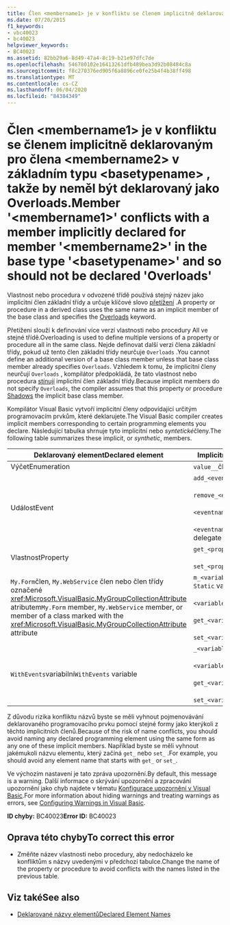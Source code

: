 ```yaml
---
title: Člen <membername1> je v konfliktu se členem implicitně deklarovaným pro člena <membername2> v základním typu <basetypename> , takže by neměl být deklarovaný jako Overloads.
ms.date: 07/20/2015
f1_keywords:
- vbc40023
- bc40023
helpviewer_keywords:
- BC40023
ms.assetid: 82bb29a6-8d49-47a4-8c19-b21e97dfc7de
ms.openlocfilehash: 546780102e16413261dfb489bea3d92b08484c8a
ms.sourcegitcommit: f8c270376ed905f6a8896ce0fe25b4f4b38ff498
ms.translationtype: MT
ms.contentlocale: cs-CZ
ms.lasthandoff: 06/04/2020
ms.locfileid: "84384349"
---
```

# <a name="member-membername1-conflicts-with-a-member-implicitly-declared-for-member-membername2-in-the-base-type-basetypename-and-so-should-not-be-declared-overloads"></a><span data-ttu-id="30d4f-102">Člen \<membername1> je v konfliktu se členem implicitně deklarovaným pro člena \<membername2> v základním typu \<basetypename> , takže by neměl být deklarovaný jako Overloads.</span><span class="sxs-lookup"><span data-stu-id="30d4f-102">Member '\<membername1>' conflicts with a member implicitly declared for member '\<membername2>' in the base type '\<basetypename>' and so should not be declared 'Overloads'</span></span>
<span data-ttu-id="30d4f-103">Vlastnost nebo procedura v odvozené třídě používá stejný název jako implicitní člen základní třídy a určuje klíčové slovo [přetížení](../language-reference/modifiers/overloads.md) .</span><span class="sxs-lookup"><span data-stu-id="30d4f-103">A property or procedure in a derived class uses the same name as an implicit member of the base class and specifies the [Overloads](../language-reference/modifiers/overloads.md) keyword.</span></span>  
  
 <span data-ttu-id="30d4f-104">Přetížení slouží k definování více verzí vlastnosti nebo procedury All ve stejné třídě.</span><span class="sxs-lookup"><span data-stu-id="30d4f-104">Overloading is used to define multiple versions of a property or procedure all in the same class.</span></span> <span data-ttu-id="30d4f-105">Nejde definovat další verzi člena základní třídy, pokud už tento člen základní třídy neurčuje `Overloads` .</span><span class="sxs-lookup"><span data-stu-id="30d4f-105">You cannot define an additional version of a base class member unless that base class member already specifies `Overloads`.</span></span> <span data-ttu-id="30d4f-106">Vzhledem k tomu, že implicitní členy neurčují `Overloads` , kompilátor předpokládá, že tato vlastnost nebo procedura [stínují](../language-reference/modifiers/shadows.md) implicitní člen základní třídy.</span><span class="sxs-lookup"><span data-stu-id="30d4f-106">Because implicit members do not specify `Overloads`, the compiler assumes that this property or procedure [Shadows](../language-reference/modifiers/shadows.md) the implicit base class member.</span></span>  
  
 <span data-ttu-id="30d4f-107">Kompilátor Visual Basic vytvoří implicitní členy odpovídající určitým programovacím prvkům, které deklarujete.</span><span class="sxs-lookup"><span data-stu-id="30d4f-107">The Visual Basic compiler creates implicit members corresponding to certain programming elements you declare.</span></span> <span data-ttu-id="30d4f-108">Následující tabulka shrnuje tyto implicitní nebo *syntetické*členy.</span><span class="sxs-lookup"><span data-stu-id="30d4f-108">The following table summarizes these implicit, or *synthetic*, members.</span></span>  
  
|<span data-ttu-id="30d4f-109">Deklarovaný element</span><span class="sxs-lookup"><span data-stu-id="30d4f-109">Declared element</span></span>|<span data-ttu-id="30d4f-110">Implicitně vytvořené členy</span><span class="sxs-lookup"><span data-stu-id="30d4f-110">Implicitly created members</span></span>|  
|----------------------|--------------------------------|  
|<span data-ttu-id="30d4f-111">Výčet</span><span class="sxs-lookup"><span data-stu-id="30d4f-111">Enumeration</span></span>|<span data-ttu-id="30d4f-112">`value__`člen</span><span class="sxs-lookup"><span data-stu-id="30d4f-112">`value__` member</span></span>|  
|<span data-ttu-id="30d4f-113">Událost</span><span class="sxs-lookup"><span data-stu-id="30d4f-113">Event</span></span>|<span data-ttu-id="30d4f-114">`add_<eventname>`psaný</span><span class="sxs-lookup"><span data-stu-id="30d4f-114">`add_<eventname>` procedure</span></span><br /><br /> <span data-ttu-id="30d4f-115">`remove_<eventname>`psaný</span><span class="sxs-lookup"><span data-stu-id="30d4f-115">`remove_<eventname>` procedure</span></span><br /><br /> <span data-ttu-id="30d4f-116">`<eventname>Event`dílčí</span><span class="sxs-lookup"><span data-stu-id="30d4f-116">`<eventname>Event` field</span></span><br /><br /> <span data-ttu-id="30d4f-117">`<eventname>EventHandler`dostával</span><span class="sxs-lookup"><span data-stu-id="30d4f-117">`<eventname>EventHandler` delegate</span></span>|  
|<span data-ttu-id="30d4f-118">Vlastnost</span><span class="sxs-lookup"><span data-stu-id="30d4f-118">Property</span></span>|<span data-ttu-id="30d4f-119">`get_<propertyname>`psaný</span><span class="sxs-lookup"><span data-stu-id="30d4f-119">`get_<propertyname>` procedure</span></span><br /><br /> <span data-ttu-id="30d4f-120">`set_<propertyname>`psaný</span><span class="sxs-lookup"><span data-stu-id="30d4f-120">`set_<propertyname>` procedure</span></span>|  
|<span data-ttu-id="30d4f-121">`My.Form`člen, `My.WebService` člen nebo člen třídy označené <xref:Microsoft.VisualBasic.MyGroupCollectionAttribute> atributem</span><span class="sxs-lookup"><span data-stu-id="30d4f-121">`My.Form` member, `My.WebService` member, or member of a class marked with the <xref:Microsoft.VisualBasic.MyGroupCollectionAttribute> attribute</span></span>|<span data-ttu-id="30d4f-122">`m_<variablename>``Static`Proměnná</span><span class="sxs-lookup"><span data-stu-id="30d4f-122">`m_<variablename>` `Static` variable</span></span><br /><br /> <span data-ttu-id="30d4f-123">`<variablename>`majetek</span><span class="sxs-lookup"><span data-stu-id="30d4f-123">`<variablename>` property</span></span><br /><br /> <span data-ttu-id="30d4f-124">`get_<variablename>`psaný</span><span class="sxs-lookup"><span data-stu-id="30d4f-124">`get_<variablename>` procedure</span></span><br /><br /> <span data-ttu-id="30d4f-125">`set_<variablename>`psaný</span><span class="sxs-lookup"><span data-stu-id="30d4f-125">`set_<variablename>` procedure</span></span>|  
|<span data-ttu-id="30d4f-126">`WithEvents`variabilní</span><span class="sxs-lookup"><span data-stu-id="30d4f-126">`WithEvents` variable</span></span>|<span data-ttu-id="30d4f-127">`_<variablename>`variabilní</span><span class="sxs-lookup"><span data-stu-id="30d4f-127">`_<variablename>` variable</span></span><br /><br /> <span data-ttu-id="30d4f-128">`<variablename>`majetek</span><span class="sxs-lookup"><span data-stu-id="30d4f-128">`<variablename>` property</span></span><br /><br /> <span data-ttu-id="30d4f-129">`get_<variablename>`psaný</span><span class="sxs-lookup"><span data-stu-id="30d4f-129">`get_<variablename>` procedure</span></span><br /><br /> <span data-ttu-id="30d4f-130">`set_<variablename>`psaný</span><span class="sxs-lookup"><span data-stu-id="30d4f-130">`set_<variablename>` procedure</span></span>|  
  
 <span data-ttu-id="30d4f-131">Z důvodu rizika konfliktu názvů byste se měli vyhnout pojmenovávání deklarovaného programovacího prvku pomocí stejné formy jako kterýkoli z těchto implicitních členů.</span><span class="sxs-lookup"><span data-stu-id="30d4f-131">Because of the risk of name conflicts, you should avoid naming any declared programming element using the same form as any one of these implicit members.</span></span> <span data-ttu-id="30d4f-132">Například byste se měli vyhnout jakémukoli názvu elementu, který začíná `get_` nebo `set_` .</span><span class="sxs-lookup"><span data-stu-id="30d4f-132">For example, you should avoid any element name that starts with `get_` or `set_`.</span></span>  
  
 <span data-ttu-id="30d4f-133">Ve výchozím nastavení je tato zpráva upozornění.</span><span class="sxs-lookup"><span data-stu-id="30d4f-133">By default, this message is a warning.</span></span> <span data-ttu-id="30d4f-134">Další informace o skrývání upozornění a zpracování upozornění jako chyb najdete v tématu [Konfigurace upozornění v Visual Basic](/visualstudio/ide/configuring-warnings-in-visual-basic).</span><span class="sxs-lookup"><span data-stu-id="30d4f-134">For more information about hiding warnings and treating warnings as errors, see [Configuring Warnings in Visual Basic](/visualstudio/ide/configuring-warnings-in-visual-basic).</span></span>  
  
 <span data-ttu-id="30d4f-135">**ID chyby:** BC40023</span><span class="sxs-lookup"><span data-stu-id="30d4f-135">**Error ID:** BC40023</span></span>  
  
## <a name="to-correct-this-error"></a><span data-ttu-id="30d4f-136">Oprava této chyby</span><span class="sxs-lookup"><span data-stu-id="30d4f-136">To correct this error</span></span>  
  
- <span data-ttu-id="30d4f-137">Změňte název vlastnosti nebo procedury, aby nedocházelo ke konfliktům s názvy uvedenými v předchozí tabulce.</span><span class="sxs-lookup"><span data-stu-id="30d4f-137">Change the name of the property or procedure to avoid conflicts with the names listed in the previous table.</span></span>  
  
## <a name="see-also"></a><span data-ttu-id="30d4f-138">Viz také</span><span class="sxs-lookup"><span data-stu-id="30d4f-138">See also</span></span>

- [<span data-ttu-id="30d4f-139">Deklarované názvy elementů</span><span class="sxs-lookup"><span data-stu-id="30d4f-139">Declared Element Names</span></span>](../programming-guide/language-features/declared-elements/declared-element-names.md)
